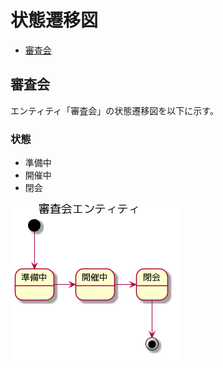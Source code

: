 # 状態遷移図

* [審査会](#審査会)

## 審査会

エンティティ「審査会」の状態遷移図を以下に示す。

### 状態

* 準備中
* 開催中
* 閉会

![](./state_diagram/competition_state.png)
